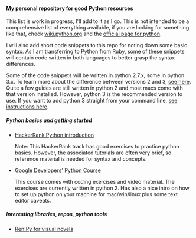 #### My personal repository for good Python resources

This list is work in progress, I'll add to it as I go. This is not intended to be a comprehensive list of everything available, if you are looking for something like that, check [wiki.python.org](https://wiki.python.org/moin/BeginnersGuide/Programmers) and the [official page for python](https://www.python.org).  

I will also add short code snippets to this repo for noting down some basic syntax. As I am transferring to Python from Ruby, some of these snippets will contain code written in both languages to better grasp the syntax differences.

Some of the code snippets will be written in python 2.7.x, some in python 3.x. To learn more about the difference between versions 2 and 3, [see here](https://www.quora.com/As-someone-interested-in-learning-Python-should-I-start-with-2-x-or-go-straight-to-3-x/answers/2220200?srid=hFhk&share=1). Quite a few guides are still written in python 2 and most macs come with that version installed. However, python 3 is the recommended version to use. If you want to add python 3 straight from your command line, [see instructions here](http://docs.python-guide.org/en/latest/starting/install3/osx/).

##### Python basics and getting started    

*  [HackerRank Python   introduction](https://www.hackerrank.com/domains/python/py-introduction)

    Note: This HackerRank track has good exercises to practice python basics. However, the associated tutorials are often very brief, so reference material is needed for syntax and concepts.   

*  [Google Developers' Python Course](https://developers.google.com/edu/python/)

    This course comes with coding exercises and video material. The exercises are currently written in python 2. Has also a nice intro on how to set up python on your machine for mac/win/linux plus some text editor caveats.


##### Interesting libraries, repos, python tools

*  [Ren'Py for visual novels](https://www.renpy.org/)   
